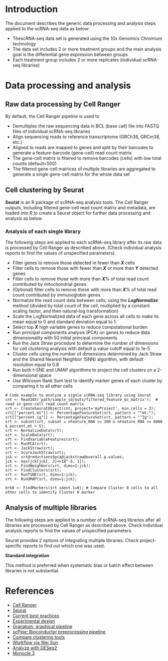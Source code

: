 
# Introduction

The document describes the generic data processing and analysis steps applied to the scRNA-seq data as below:

  - ThescRNA-seq data set is generated using the 10x Genomics Chromium technology
  - The data set includes 2 or more treatment groups and the main analysis goal is the differential gene expression between groups
  - Each treatment group includes 2 or more replicates (individual scRNA-seq libraries) 

# Data processing and analysis

## Raw data processing by Cell Ranger

By default, the Cell Ranger pipeline is used to

  - Demultiplex the raw sequencing data in BCL (base call) file into FASTQ files of individual scRNA-seq libraries
  - Align sequencing reads to reference transcriptome (GRCh38, GRCm38, etc.)
  - Aligned to reads are mapped to genes and split by their barcodes to generate a feature-barcode (gene-cell) read count matrix
  - The gene-cell matrix is filtered to remove barcodes (cells) with low total counts (default=500)
  - The filtered gene-cell matrices of multiple libraries are aggregated to generate a single gene-cell matrix for the whole data set

## Cell clustering by Seurat

**Seurat** is an R package of scRNA-seq analysis tools. The Cell Ranger outputs, including filtered gene-cell read count matrix and metadata, are loaded into R to create a Seurat object for further data processing and analysis as below.

### Analysis of each single library

The following steps are applied to each scRNA-seq library after its raw data is processed by Cell Ranger as described above. (Check individual analysis reports to find the values of unspecified parameters).

  - Filter genes to remove those detected in fewer than ***X*** cells
  - Filter cells to remove those with fewer than ***X*** or more than ***Y*** detected genes
  - Filter cells to remove those with more than ***X***% of total read count contributed by mitochondrial genes
  - (Optional) filter cells to remove those with more than ***X***% of total read count contributed by immunoglobin genes
  - Normalize the read count data between cells, using the ***LogNormalize*** method (divided by total count of the cell, multiplied by a constant scaling factor, and then natural-log transformation)
  - Scale the LogNormalized data of each gene across all cells to make its mean equal to 0 and standard deviation equal to 1. 
  - Select top ***X*** high variable genes to reduce computational burden
  - Run principal components analysis (PCA) on genes to reduce data dimensionality with 50 initial principal components
  - Run the Jack Straw procedure to determine the number of dimensions for cell clustering analysis with default p value cutoff equal to 1e-5
  - Cluster cells using the number of dimensions determined by Jack Straw and the Shared Nearest Neighbor (SNN) algorithm, with default resolution equal to 0.8
  - Run both t-SNE and UMAP algorithms to project the cell clusters on a 2-dimensional space
  - Use Wilcoxon Rank Sum test to identify marker genes of each cluster by comparing it to all other cells

```
# Code example to analyze a signle scRNA-seq library using Seurat
cnt <- Read10X('path/sample_id/outs/filtered_feature_bc_matrix');  # read in gene-cell read count matrix
srt <- CreateSeuratObject(cnt, project='myProject', min.cells = 3);
srt[["percent.mt"]] <- PercentageFeatureSet(srt, pattern = "^mt-");
srt[["percent.ig"]] <- PercentageFeatureSet(srt, pattern = "^Ig");
srt <- subset(srt, subset = nFeature_RNA >= 200 & nFeature_RNA <= 6000 & percent.mt < 5);
srt <- NormalizeData(srt);
srt <- ScaleData(srt);
srt <- FindVariableFeatures(srt);
srt <- RunPCA(srt);
srt <- JackStraw(srt);
srt <- ScoreJackStraw(srt);
jck <- srt@reductions$pca@jackstraw@overall.p.values;
jck <- max(jck[jck[, 2]<=10^-5, 1]);
srt <- FindNeighbors(srt, dims=1:jck);
srt <- FindClusters(srt);
srt <- RunTSNE(srt, dims=1:jck);
srt <- RunUMAP(srt, dims=1:jck);

mrk0 <- FindMarkers(srt ident.1=0); # Compare Cluster 0 cells to all other cells to identify Cluster 0 marker
```

## Analysis of multiple libraries

The following steps are applied to a number of scRNA-seq libraries after all libraries are processed by Cell Ranger as described above. Check individual analysis reports to find the values of unspecified parameters.

Seurat provides 2 options of integrating multiple libraries. Check project-specific reports to find out which one was used.

**Standard integration**

This method is preferred when systematic bias or batch effect between libraries is not substantial.  


# References

  - [Cell Ranger](https://support.10xgenomics.com/single-cell-gene-expression/software/overview/welcome)
  - [Seurat](https://satijalab.org/seurat/)
  - [Current best practices](https://www.embopress.org/doi/full/10.15252/msb.20188746)
  - [Experimental design](https://academic.oup.com/bfg/article/17/4/233/4604806)
  - [Granatum: graphical pipeline](https://genomemedicine.biomedcentral.com/articles/10.1186/s13073-017-0492-3)
  - [scPipe: Bioconductor preprocessing pipeline](https://journals.plos.org/ploscompbiol/article?id=10.1371/journal.pcbi.1006361)
  - [Compare clustering tools](https://www.ncbi.nlm.nih.gov/pmc/articles/PMC6124389.2)
  - [Workflow via Wei Sun](http://research.fhcrc.org/content/dam/stripe/sun/software/scRNAseq/scRNAseq.html)
  - [Analyze with DESeq2](http://bioconductor.org/packages/devel/bioc/vignettes/DESeq2/inst/doc/DESeq2.html)
  - [Monocle 3](https://cole-trapnell-lab.github.io/monocle3/)


